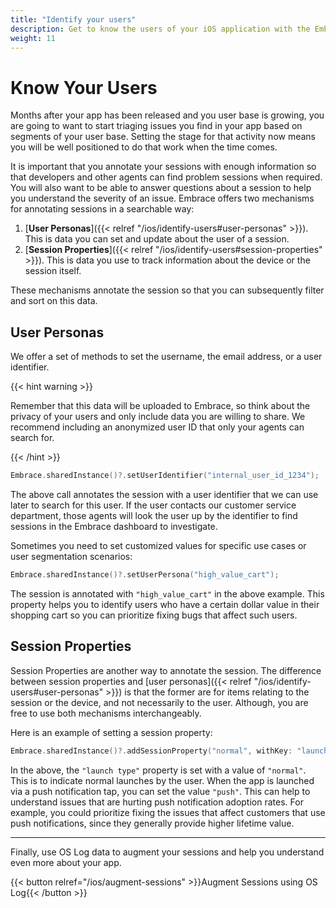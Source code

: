```yaml
---
title: "Identify your users"
description: Get to know the users of your iOS application with the Embrace SDK
weight: 11
---
```


# Know Your Users

Months after your app has been released and you user base is growing, you are going to want to start triaging issues you find in your app based on segments of your user base.
Setting the stage for that activity now means you will be well positioned to do that work when the time comes.

It is important that you annotate your sessions with enough information so that developers and other agents can find problem sessions when required.
You will also want to be able to answer questions about a session to help you understand the severity of an issue.
Embrace offers two mechanisms for annotating sessions in a searchable way:

1. [**User Personas**]({{< relref "/ios/identify-users#user-personas" >}}). This is data you can set and update about the user of a session.
1. [**Session Properties**]({{< relref "/ios/identify-users#session-properties" >}}). This is data you use to track information about the device or the session itself.  

These mechanisms annotate the session so that you can subsequently filter and sort on this data.

## User Personas

We offer a set of methods to set the username, the email address, or a user identifier.

{{< hint warning >}}

Remember that this data will be uploaded to Embrace, so think about the privacy of your users and only include data you are willing to share.
We recommend including an anonymized user ID that only your agents can search for.

{{< /hint >}}

```swift
Embrace.sharedInstance()?.setUserIdentifier("internal_user_id_1234");
```

The above call annotates the session with a user identifier that we can use later to search for this user.
If the user contacts our customer service department, those agents will look the user up by the identifier to find sessions in the Embrace dashboard to investigate.

Sometimes you need to set customized values for specific use cases or user segmentation scenarios:

```swift
Embrace.sharedInstance()?.setUserPersona("high_value_cart");
```

The session is annotated with `"high_value_cart"` in the above example.
This property helps you to identify users who have a certain dollar value in their shopping cart so 
you can prioritize fixing bugs that affect such users.

## Session Properties

Session Properties are another way to annotate the session.
The difference between session properties and [user personas]({{< relref "/ios/identify-users#user-personas" >}}) is that the former are for items relating to the session or the device, and not necessarily to the user.
Although, you are free to use both mechanisms interchangeably.

Here is an example of setting a session property:

```swift
Embrace.sharedInstance()?.addSessionProperty("normal", withKey: "launch type", permanent: false)
```

In the above, the `"launch type"` property is set with a value of `"normal"`.
This is to indicate normal launches by the user.
When the app is launched via a push notification tap, you can set the value `"push"`.
This can help to understand issues that are hurting push notification adoption rates.
For example, you could prioritize fixing the issues that affect customers that use push notifications, since they generally provide higher lifetime value.

---

Finally, use OS Log data to augment your sessions and help you understand even more about your app.

{{< button relref="/ios/augment-sessions" >}}Augment Sessions using OS Log{{< /button >}}
